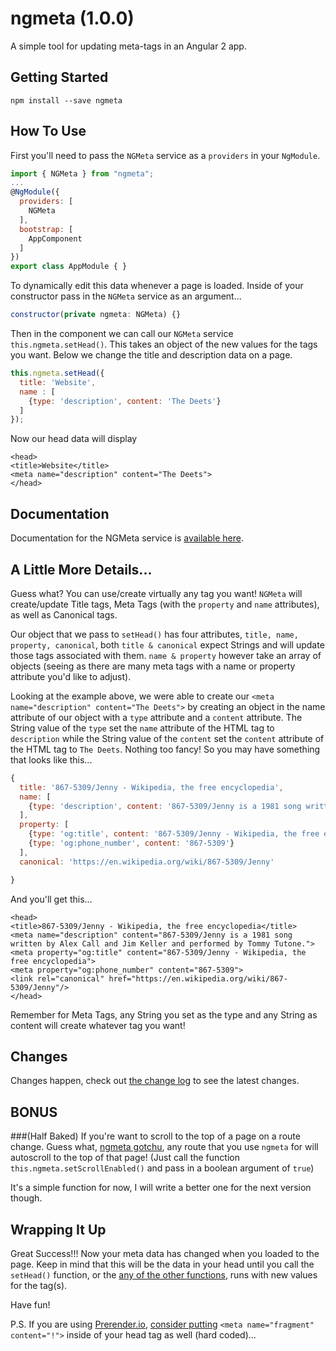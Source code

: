 # ngmeta (1.0.0)
A simple tool for updating meta-tags in an Angular 2 app.

## Getting Started
```
npm install --save ngmeta
```

## How To Use
First you'll need to pass the `NGMeta` service as a `providers` in your `NgModule`.
```javascript
import { NGMeta } from "ngmeta";
...
@NgModule({
  providers: [
    NGMeta
  ],
  bootstrap: [
    AppComponent
  ]
})
export class AppModule { }
```
To dynamically edit this data whenever a page is loaded. Inside of your constructor pass in the `NGMeta` service as an argument...
```javascript
constructor(private ngmeta: NGMeta) {}
```
 Then in the component we can call our `NGMeta` service `this.ngmeta.setHead()`. This takes an object of the new values for the tags you want. Below we change the title and description data on a page.
```javascript
this.ngmeta.setHead({
  title: 'Website',
  name : [
    {type: 'description', content: 'The Deets'}
  ]
});
```

Now our head data will display
```
<head>
<title>Website</title>
<meta name="description" content="The Deets">
</head>
```

## Documentation
Documentation for the NGMeta service is [available here](https://ngmeta.michaelsolati.com).

## A Little More Details...
Guess what? You can use/create virtually any tag you want! `NGMeta` will create/update Title tags, Meta Tags (with the `property` and `name` attributes), as well as Canonical tags.

Our object that we pass to `setHead()` has four attributes, `title, name, property, canonical`, both `title & canonical` expect Strings and will update those tags associated with them. `name & property` however take an array of objects (seeing as there are many meta tags with a name or property attribute you'd like to adjust).

Looking at the example above, we were able to create our `<meta name="description" content="The Deets">` by creating an object in the name attribute of our object with a `type` attribute and a `content` attribute. The String value of the `type` set the `name` attribute of the HTML tag to `description` while the String value of the `content` set the `content` attribute of the HTML tag to `The Deets`. Nothing too fancy! So you may have something that looks like this...

```javascript
{
  title: '867-5309/Jenny - Wikipedia, the free encyclopedia',
  name: [
    {type: 'description', content: '867-5309/Jenny is a 1981 song written by Alex Call and Jim Keller and performed by Tommy Tutone.'}
  ],
  property: [
    {type: 'og:title', content: '867-5309/Jenny - Wikipedia, the free encyclopedia'},
    {type: 'og:phone_number', content: '867-5309'}
  ],
  canonical: 'https://en.wikipedia.org/wiki/867-5309/Jenny'

}
```

And you'll get this...

```
<head>
<title>867-5309/Jenny - Wikipedia, the free encyclopedia</title>
<meta name="description" content="867-5309/Jenny is a 1981 song written by Alex Call and Jim Keller and performed by Tommy Tutone.">
<meta property="og:title" content="867-5309/Jenny - Wikipedia, the free encyclopedia">
<meta property="og:phone_number" content="867-5309">
<link rel="canonical" href="https://en.wikipedia.org/wiki/867-5309/Jenny"/>
</head>
```

Remember for Meta Tags, any String you set as the type and any String as content will create whatever tag you want!

## Changes
Changes happen, check out [the change log](https://github.com/MichaelSolati/ngmeta/blob/master/CHANGELOG.md) to see the latest changes.

## BONUS
###(Half Baked)
If you're want to scroll to the top of a page on a route change. Guess what, [ngmeta gotchu](https://www.youtube.com/watch?v=cPHfShMndeI&ab_channel=shettysherin), any route that you use `ngmeta` for will autoscroll to the top of that page! (Just call the function `this.ngmeta.setScrollEnabled()` and pass in a boolean argument of `true`)

It's a simple function for now, I will write a better one for the next version though.

## Wrapping It Up
Great Success!!! Now your meta data has changed when you loaded to the page. Keep in mind that this will be the data in your head until you call the `setHead()` function, or the [any of the other functions](https://ngmeta.michaelsolati.com/classes/NGMeta.html), runs with new values for the tag(s).

Have fun!

P.S. If you are using [Prerender.io](https://prerender.io/), [consider putting](https://prerender.io/documentation) `<meta name="fragment" content="!">` inside of your head tag as well (hard coded)...
